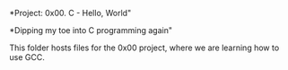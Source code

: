 *Project: 0x00. C - Hello, World"

*Dipping my toe into C programming again"

This folder hosts files for the 0x00 project, where we are learning how to use GCC.

